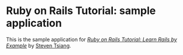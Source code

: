 # Ruby on Rails Tutorial: sample application
This is the sample application for
[*Ruby on Rails Tutorial: Learn Rails by Example*](http://railstutorial.org/)
by [Steven Tsiang](http://steventsiang.com/).
